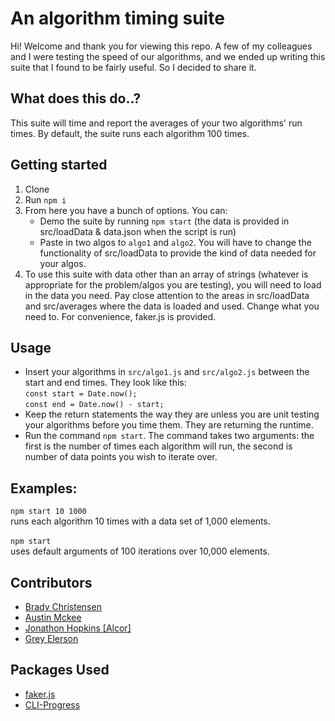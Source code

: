 # An algorithm timing suite

Hi! Welcome and thank you for viewing this repo. A few of my colleagues and I were testing the speed of our algorithms, and we ended up writing this suite that I found to be fairly useful. So I decided to share it.

## What does this do..?

This suite will time and report the averages of your two algorithms' run times. By default, the suite runs each algorithm 100 times.

## Getting started

1. Clone
2. Run `npm i`
3. From here you have a bunch of options. You can:<br>
   - Demo the suite by running `npm start` (the data is provided in src/loadData & data.json when the script is run)
   - Paste in two algos to `algo1` and `algo2`. You will have to change the functionality of src/loadData to provide the kind of data needed for your algos.
4. To use this suite with data other than an array of strings (whatever is appropriate for the problem/algos you are testing), you will need to load in the data you need. Pay close attention to the areas in src/loadData and src/averages where the data is loaded and used. Change what you need to. For convenience, faker.js is provided.

## Usage

- Insert your algorithms in `src/algo1.js` and `src/algo2.js` between the start and end times. They look like this:<br>
  `const start = Date.now();`<br>
  `const end = Date.now() - start;`
- Keep the return statements the way they are unless you are unit testing your algorithms before you time them. They are returning the runtime.
- Run the command `npm start`. The command takes two arguments: the first is the number of times each algorithm will run, the second is number of data points you wish to iterate over.

## Examples:<br>

`npm start 10 1000`<br>
runs each algorithm 10 times with a data set of 1,000 elements.<br><br>
`npm start` <br>uses default arguments of 100 iterations over 10,000 elements.

## Contributors

- [Brady Christensen](https://github.com/brady-ch)
- [Austin Mckee](https://github.com/hoostin)
- [Jonathon Hopkins [Alcor]](https://github.com/AlcorSalvador)
- [Grey Elerson](https://github.com/elersong)

## Packages Used

- [faker.js](https://github.com/marak/Faker.js/)
- [CLI-Progress](https://www.npmjs.com/package/cli-progress)
